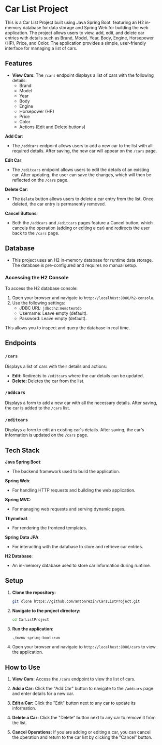 # Car List Project

This is a Car List Project built using Java Spring Boot, featuring an H2 in-memory database for data storage and Spring Web for building the web application. The project allows users to view, add, edit, and delete car entries with details such as Brand, Model, Year, Body, Engine, Horsepower (HP), Price, and Color. The application provides a simple, user-friendly interface for managing a list of cars.

## Features

- **View Cars**: The `/cars` endpoint displays a list of cars with the following details:
  - Brand
  - Model
  - Year
  - Body
  - Engine
  - Horsepower (HP)
  - Price
  - Color
  - Actions (Edit and Delete buttons)

**Add Car**:
- The `/addcars` endpoint allows users to add a new car to the list with all required details. After saving, the new car will appear on the `/cars` page.

**Edit Car**:
- The `/editcars` endpoint allows users to edit the details of an existing car. After updating, the user can save the changes, which will then be reflected on the `/cars` page.

**Delete Car**:
- The `Delete` button allows users to delete a car entry from the list. Once deleted, the car entry is permanently removed.

**Cancel Buttons**:
- Both the `/addcars` and `/editcars` pages feature a Cancel button, which cancels the operation (adding or editing a car) and redirects the user back to the `/cars` page.

## Database

- This project uses an H2 in-memory database for runtime data storage. The database is pre-configured and requires no manual setup.

### Accessing the H2 Console

To access the H2 database console:
1. Open your browser and navigate to `http://localhost:8080/h2-console`.
2. Use the following settings:
   - JDBC URL: `jdbc:h2:mem:testdb`
   - Username: Leave empty (default).
   - Password: Leave empty (default).

This allows you to inspect and query the database in real time.

## Endpoints

### `/cars`
Displays a list of cars with their details and actions:
- **Edit**: Redirects to `/editcars` where the car details can be updated.
- **Delete**: Deletes the car from the list.

### `/addcars`
Displays a form to add a new car with all the necessary details. After saving, the car is added to the `/cars` list.

### `/editcars`
Displays a form to edit an existing car's details. After saving, the car's information is updated on the `/cars` page.

## Tech Stack

**Java Spring Boot**:
- The backend framework used to build the application.

**Spring Web**:
- For handling HTTP requests and building the web application.

**Spring MVC**:
- For managing web requests and serving dynamic pages.

**Thymeleaf**:
- For rendering the frontend templates.

**Spring Data JPA**:
- For interacting with the database to store and retrieve car entries.

**H2 Database**:
- An in-memory database used to store car information during runtime.

## Setup

1. **Clone the repository:**
   ```bash
   git clone https://github.com/antonrezin/CarsListProject.git
   ```

2. **Navigate to the project directory:**
   ```bash
   cd CarListProject
   ```

3. **Run the application:**
   ```bash
   ./mvnw spring-boot:run
   ```

4. Open your browser and navigate to `http://localhost:8080/cars` to view the application.

## How to Use

1. **View Cars:**
   Access the `/cars` endpoint to view the list of cars.

2. **Add a Car:**
   Click the "Add Car" button to navigate to the `/addcars` page and enter details for a new car.

3. **Edit a Car:**
   Click the "Edit" button next to any car to update its information.

4. **Delete a Car:**
   Click the "Delete" button next to any car to remove it from the list.

5. **Cancel Operations:**
   If you are adding or editing a car, you can cancel the operation and return to the car list by clicking the "Cancel" button.
